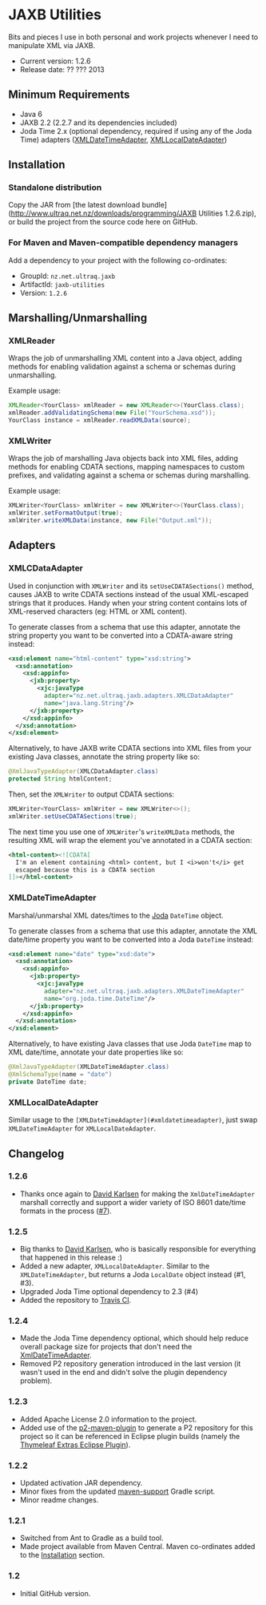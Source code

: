 
JAXB Utilities
==============

Bits and pieces I use in both personal and work projects whenever I need to
manipulate XML via JAXB.

 - Current version: 1.2.6
 - Release date: ?? ??? 2013

Minimum Requirements
--------------------

 - Java 6
 - JAXB 2.2 (2.2.7 and its dependencies included)
 - Joda Time 2.x (optional dependency, required if using any of the Joda Time)
   adapters ([XMLDateTimeAdapter](#xmldatetimeadapter), [XMLLocalDateAdapter](#xmllocaldateadapter))


Installation
------------

### Standalone distribution
Copy the JAR from [the latest download bundle](http://www.ultraq.net.nz/downloads/programming/JAXB Utilities 1.2.6.zip),
or build the project from the source code here on GitHub.

### For Maven and Maven-compatible dependency managers
Add a dependency to your project with the following co-ordinates:

 - GroupId: `nz.net.ultraq.jaxb`
 - ArtifactId: `jaxb-utilities`
 - Version: `1.2.6`


Marshalling/Unmarshalling
-------------------------

### XMLReader

Wraps the job of unmarshalling XML content into a Java object, adding methods
for enabling validation against a schema or schemas during unmarshalling.

Example usage:

```java
XMLReader<YourClass> xmlReader = new XMLReader<>(YourClass.class);
xmlReader.addValidatingSchema(new File("YourSchema.xsd"));
YourClass instance = xmlReader.readXMLData(source);
```


### XMLWriter

Wraps the job of marshalling Java objects back into XML files, adding methods
for enabling CDATA sections, mapping namespaces to custom prefixes, and
validating against a schema or schemas during marshalling.

Example usage:

```java
XMLWriter<YourClass> xmlWriter = new XMLWriter<>(YourClass.class);
xmlWriter.setFormatOutput(true);
xmlWriter.writeXMLData(instance, new File("Output.xml"));
```


Adapters
--------

### XMLCDataAdapter

Used in conjunction with `XMLWriter` and its `setUseCDATASections()` method,
causes JAXB to write CDATA sections instead of the usual XML-escaped strings
that it produces.  Handy when your string content contains lots of XML-reserved
characters (eg: HTML or XML content).

To generate classes from a schema that use this adapter, annotate the string
property you want to be converted into a CDATA-aware string instead:

```xml
<xsd:element name="html-content" type="xsd:string">
  <xsd:annotation>
    <xsd:appinfo>
      <jxb:property>
        <xjc:javaType
          adapter="nz.net.ultraq.jaxb.adapters.XMLCDataAdapter"
          name="java.lang.String"/>
      </jxb:property>
    </xsd:appinfo>
  </xsd:annotation>
</xsd:element>
```

Alternatively, to have JAXB write CDATA sections into XML files from your
existing Java classes, annotate the string property like so:

```java
@XmlJavaTypeAdapter(XMLCDataAdapter.class)
protected String htmlContent;
```

Then, set the `XMLWriter` to output CDATA sections:

```java
XMLWriter<YourClass> xmlWriter = new XMLWriter<>();
xmlWriter.setUseCDATASections(true);
```

The next time you use one of `XMLWriter`'s `writeXMLData` methods, the resulting
XML will wrap the element you've annotated in a CDATA section:

```xml
<html-content><![CDATA[
  I'm an element containing <html> content, but I <i>won't</i> get
  escaped because this is a CDATA section
]]></html-content>
```


### XMLDateTimeAdapter

Marshal/unmarshal XML dates/times to the [Joda](http://joda-time.sourceforge.net/)
`DateTime` object.

To generate classes from a schema that use this adapter, annotate the XML date/time
property you want to be converted into a Joda `DateTime` instead:

```xml
<xsd:element name="date" type="xsd:date">
  <xsd:annotation>
    <xsd:appinfo>
      <jxb:property>
        <xjc:javaType
          adapter="nz.net.ultraq.jaxb.adapters.XMLDateTimeAdapter"
          name="org.joda.time.DateTime"/>
      </jxb:property>
    </xsd:appinfo>
  </xsd:annotation>
</xsd:element>
```

Alternatively, to have existing Java classes that use Joda `DateTime` map to XML
date/time, annotate your date properties like so:

```java
@XmlJavaTypeAdapter(XMLDateTimeAdapter.class)
@XmlSchemaType(name = "date")
private DateTime date;
```


### XMLLocalDateAdapter

Similar usage to the `[XMLDateTimeAdapter](#xmldatetimeadapter)`, just swap `XMLDateTimeAdapter`
for `XMLLocalDateAdapter`.


Changelog
---------

### 1.2.6
 - Thanks once again to [David Karlsen](https://github.com/davidkarlsen) for
   making the `XmlDateTimeAdapter` marshall correctly and support a wider
   variety of ISO 8601 date/time formats in the process ([#7](https://github.com/ultraq/jaxb-utilities/pull/7)).

### 1.2.5
 - Big thanks to [David Karlsen](https://github.com/davidkarlsen), who is
   basically responsible for everything that happened in this release :)
 - Added a new adapter, `XMLLocalDateAdapter`.  Similar to the `XMLDateTimeAdapter`,
   but returns a Joda `LocalDate` object instead (#1, #3).
 - Upgraded Joda Time optional dependency to 2.3 (#4)
 - Added the repository to [Travis CI](https://travis-ci.org/ultraq/jaxb-utilities).

### 1.2.4
 - Made the Joda Time dependency optional, which should help reduce overall
   package size for projects that don't need the [XmlDateTimeAdapter](#xmldatetimeadapter).
 - Removed P2 repository generation introduced in the last version (it wasn't
   used in the end and didn't solve the plugin dependency problem).

### 1.2.3
 - Added Apache License 2.0 information to the project.
 - Added use of the [p2-maven-plugin](https://github.com/reficio/p2-maven-plugin)
   to generate a P2 repository for this project so it can be referenced in
   Eclipse plugin builds (namely the [Thymeleaf Extras Eclipse Plugin](https://github.com/thymeleaf/thymeleaf-extras-eclipse-plugin)).

### 1.2.2
 - Updated activation JAR dependency.
 - Minor fixes from the updated [maven-support](https://github.com/ultraq/gradle-support)
   Gradle script.
 - Minor readme changes.

### 1.2.1
 - Switched from Ant to Gradle as a build tool.
 - Made project available from Maven Central.  Maven co-ordinates added to the
   [Installation](#installation) section.

### 1.2
 - Initial GitHub version.

